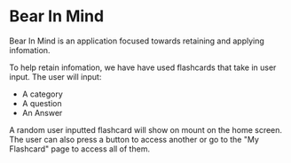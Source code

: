 # Bear In Mind

Bear In Mind is an application focused towards retaining and applying infomation. 

To help retain infomation, we have have used flashcards that take in user input. The user will input:

- A category
- A question
- An Answer

A random user inputted flashcard will show on mount on the home screen. The user can also press a button to access another or go to the "My Flashcard" page to access all of them.
